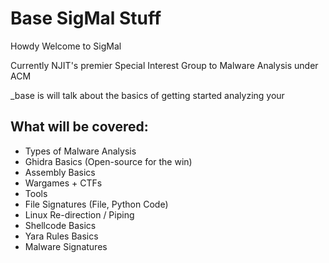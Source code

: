 # Base SigMal Stuff

Howdy Welcome to SigMal

Currently NJIT's premier Special Interest Group to Malware Analysis under ACM

_base is will talk about the basics of getting started analyzing your 

## What will be covered:

* Types of Malware Analysis
* Ghidra Basics (Open-source for the win)
* Assembly Basics
* Wargames + CTFs 
* Tools
* File Signatures (File, Python Code)
* Linux Re-direction / Piping 
* Shellcode Basics
* Yara Rules Basics
* Malware Signatures 